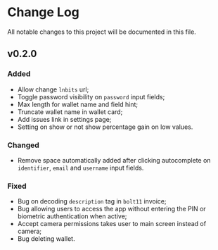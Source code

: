 # Change Log

All notable changes to this project will be documented in this file.

## v0.2.0

### Added

- Allow change `lnbits` url;
- Toggle password visibility on `password` input fields;
- Max length for wallet name and field hint;
- Truncate wallet name in wallet card;
- Add issues link in settings page;
- Setting on show or not show percentage gain on low values.

### Changed

- Remove space automatically added after clicking autocomplete on `identifier`, `email` and `username` input fields.

### Fixed

- Bug on decoding `description` tag in `bolt11` invoice;
- Bug allowing users to access the app without entering the PIN or biometric authentication when active;
- Accept camera permissions takes user to main screen instead of camera;
- Bug deleting wallet.
